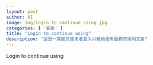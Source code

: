 ```yaml
---
layout: post
author: AI
image: img/login_to_continue_using.jpg
categories: [ '氣象' ]
title: "Login to continue using"
description: "這是一篇關於使用者登入以繼續使用服務的說明文章"
---
```

Login to continue using